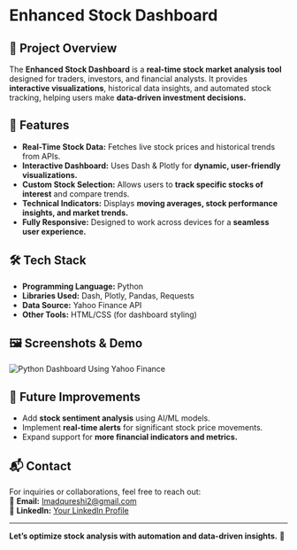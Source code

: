 # Enhanced Stock Dashboard

## 📌 Project Overview
The **Enhanced Stock Dashboard** is a **real-time stock market analysis tool** designed for traders, investors, and financial analysts. It provides **interactive visualizations**, historical data insights, and automated stock tracking, helping users make **data-driven investment decisions.**  

## 🚀 Features
- **Real-Time Stock Data:** Fetches live stock prices and historical trends from APIs.  
- **Interactive Dashboard:** Uses Dash & Plotly for **dynamic, user-friendly visualizations.**  
- **Custom Stock Selection:** Allows users to **track specific stocks of interest** and compare trends.  
- **Technical Indicators:** Displays **moving averages, stock performance insights, and market trends.**  
- **Fully Responsive:** Designed to work across devices for a **seamless user experience.**  

## 🛠️ Tech Stack
- **Programming Language:** Python  
- **Libraries Used:** Dash, Plotly, Pandas, Requests  
- **Data Source:** Yahoo Finance API  
- **Other Tools:** HTML/CSS (for dashboard styling)  

## 🖼️ Screenshots & Demo
![Python Dashboard Using Yahoo Finance](https://github.com/user-attachments/assets/0a111699-f812-4943-8d1b-1e25a488e773)


## 📌 Future Improvements
- Add **stock sentiment analysis** using AI/ML models.  
- Implement **real-time alerts** for significant stock price movements.  
- Expand support for **more financial indicators and metrics.**  

## 📬 Contact
For inquiries or collaborations, feel free to reach out:  
📩 **Email:** Imadqureshi2@gmail.com  
📍 **LinkedIn:** [Your LinkedIn Profile](https://www.linkedin.com/in/imadq)  

---

**Let’s optimize stock analysis with automation and data-driven insights.** 🚀
